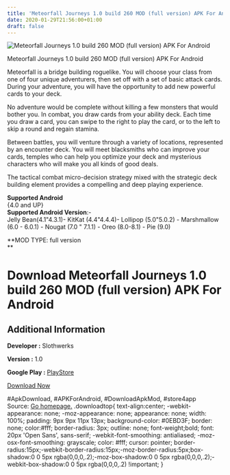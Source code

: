 ```yaml
---
title: 'Meteorfall Journeys 1.0 build 260 MOD (full version) APK For Android'
date: 2020-01-29T21:56:00+01:00
draft: false
---
```


![Meteorfall Journeys 1.0 build 260 MOD (full version) APK For Android](https://i0.wp.com/apkhome.net/wp-content/uploads/2020/01/Meteorfall-Journeys-1.0-build-260-MOD-full-version.jpg "Meteorfall Journeys 1.0 build 260 MOD (full version) APK For Android")

  

Meteorfall Journeys 1.0 build 260 MOD (full version) APK For Android

Meteorfall is a bridge building roguelike. You will choose your class from one of four unique adventurers, then set off with a set of basic attack cards. During your adventure, you will have the opportunity to add new powerful cards to your deck.

No adventure would be complete without killing a few monsters that would bother you. In combat, you draw cards from your ability deck. Each time you draw a card, you can swipe to the right to play the card, or to the left to skip a round and regain stamina.

Between battles, you will venture through a variety of locations, represented by an encounter deck. You will meet blacksmiths who can improve your cards, temples who can help you optimize your deck and mysterious characters who will make you all kinds of good deals.

The tactical combat micro-decision strategy mixed with the strategic deck building element provides a compelling and deep playing experience.

**Supported Android**  
{4.0 and UP}  
**Supported Android Version**:-  
Jelly Bean(4.1"4.3.1)- KitKat (4.4"4.4.4)- Lollipop (5.0"5.0.2) - Marshmallow (6.0 - 6.0.1) - Nougat (7.0 " 7.1.1) - Oreo (8.0-8.1) - Pie (9.0)

**MOD TYPE: full version  
**

Download Meteorfall Journeys 1.0 build 260 MOD (full version) APK For Android
=============================================================================

Additional Information
----------------------

**Developer :** Slothwerks

**Version :** 1.0

**Google Play :** [PlayStore](https://play.google.com/store/apps/details?id=com.slothwerks.meteorfall)

  

[Download Now](https://store4app.co/post/meteorfall-journeys-1-0-build-260-mod-full-version-apk-for-android_1580327304)

  
#ApkDownload, #APKForAndroid, #DownloadApkMod, #store4app  
Source: [Go homepage.](https://store4app.co/post/meteorfall-journeys-1-0-build-260-mod-full-version-apk-for-android_1580327304) .downloadtop{ text-align:center; -webkit-appearance: none; -moz-appearance: none; appearance: none; width: 100%; padding: 9px 9px 11px 13px; background-color: #0EBD3F; border: none; color:#fff; border-radius: 3px; outline: none; font-weight;bold; font: 20px 'Open Sans', sans-serif; -webkit-font-smoothing: antialiased; -moz-osx-font-smoothing: grayscale; color: #fff; cursor: pointer; border-radius:15px;-webkit-border-radius:15px;-moz-border-radius:5px;box-shadow:0 0 5px rgba(0,0,0,.2);-moz-box-shadow:0 0 5px rgba(0,0,0,.2);-webkit-box-shadow:0 0 5px rgba(0,0,0,.2) !important; }